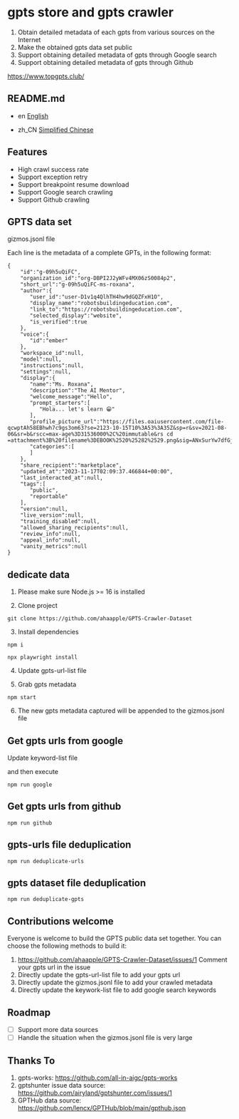 # gpts store and gpts crawler

1. Obtain detailed metadata of each gpts from various sources on the Internet
2. Make the obtained gpts data set public
3. Support obtaining detailed metadata of gpts through Google search
4. Support obtaining detailed metadata of gpts through Github

<https://www.topgpts.club/>

## README.md

- en [English](README.md)

- zh_CN [Simplified Chinese](README.zh_CN.md)

## Features

- High crawl success rate
- Support exception retry
- Support breakpoint resume download
- Support Google search crawling
- Support Github crawling

## GPTS data set

gizmos.jsonl file

Each line is the metadata of a complete GPTs, in the following format:

```
{
    "id":"g-09h5uQiFC",
    "organization_id":"org-DBPI2J2yWFv4MX06zS0084p2",
    "short_url":"g-09h5uQiFC-ms-roxana",
    "author":{
       "user_id":"user-D1v1q4QlhTH4hw9dGQZFxH1O",
       "display_name":"robotsbuildingeducation.com",
       "link_to":"https://robotsbuildingeducation.com",
       "selected_display":"website",
       "is_verified":true
    },
    "voice":{
       "id":"ember"
    },
    "workspace_id":null,
    "model":null,
    "instructions":null,
    "settings":null,
    "display":{
       "name":"Ms. Roxana",
       "description":"The AI Mentor",
       "welcome_message":"Hello",
       "prompt_starters":[
          "Hola... let's learn 😁"
       ],
       "profile_picture_url":"https://files.oaiusercontent.com/file-qcwptAh58EBhwh7c9gs3om63?se=2123-10-15T10%3A53%3A35Z&sp=r&sv=2021-08-06&sr=b&rscc=max-age%3D31536000%2C%20immutable&rs cd =attachment%3B%20filename%3DEBOOK%2520%25282%2529.png&sig=ANxSurYw7dfGjpzlehF1PWJKQB4kp2Uok3DHfAw0Trg%3D",
       "categories":[
       ]
    },
    "share_recipient":"marketplace",
    "updated_at":"2023-11-17T02:09:37.466844+00:00",
    "last_interacted_at":null,
    "tags":[
       "public",
       "reportable"
    ],
    "version":null,
    "live_version":null,
    "training_disabled":null,
    "allowed_sharing_recipients":null,
    "review_info":null,
    "appeal_info":null,
    "vanity_metrics":null
}
```

## dedicate data

1. Please make sure Node.js >= 16 is installed

2. Clone project

```
git clone https://github.com/ahaapple/GPTS-Crawler-Dataset
```

3. Install dependencies

```
npm i

npx playwright install
```

4. Update gpts-url-list file

5. Grab gpts metadata

```
npm start
```

6. The new gpts metadata captured will be appended to the gizmos.jsonl file

## Get gpts urls from google

Update keyword-list file

and then execute

```
npm run google
```

## Get gpts urls from github

```
npm run github
```

## gpts-urls file deduplication

```
npm run deduplicate-urls
```

## gpts dataset file deduplication

```
npm run deduplicate-gpts
```

## Contributions welcome

Everyone is welcome to build the GPTS public data set together. You can choose the following methods to build it:

1. <https://github.com/ahaapple/GPTS-Crawler-Dataset/issues/1> Comment your gpts url in the issue
2. Directly update the gpts-url-list file to add your gpts url
3. Directly update the gizmos.jsonl file to add your crawled metadata
4. Directly update the keywork-list file to add google search keywords

## Roadmap

- [ ] Support more data sources
- [ ] Handle the situation when the gizmos.jsonl file is very large

## Thanks To

1. gpts-works: <https://github.com/all-in-aigc/gpts-works>
2. gptshunter issue data source: <https://github.com/airyland/gptshunter.com/issues/1>
3. GPTHub data source: <https://github.com/lencx/GPTHub/blob/main/gpthub.json>
